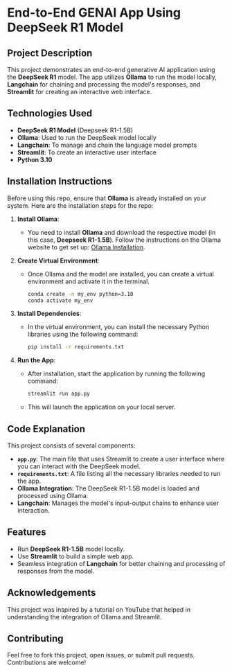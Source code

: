 # End-to-End GENAI App Using DeepSeek R1 Model

## Project Description
This project demonstrates an end-to-end generative AI application using the **DeepSeek R1** model. The app utilizes **Ollama** to run the model locally, **Langchain** for chaining and processing the model's responses, and **Streamlit** for creating an interactive web interface.

## Technologies Used
- **DeepSeek R1 Model** (Deepseek R1-1.5B)
- **Ollama**: Used to run the DeepSeek model locally
- **Langchain**: To manage and chain the language model prompts
- **Streamlit**: To create an interactive user interface
- **Python 3.10**

## Installation Instructions
Before using this repo, ensure that **Ollama** is already installed on your system. Here are the installation steps for the repo:

1. **Install Ollama**:
   - You need to install **Ollama** and download the respective model (in this case, **Deepseek R1-1.5B**). Follow the instructions on the Ollama website to get set up: [Ollama Installation](https://ollama.com).

2. **Create Virtual Environment**:
   - Once Ollama and the model are installed, you can create a virtual environment and activate it in the terminal.
     ```bash
     conda create -n my_env python=3.10
     conda activate my_env
     ```

   
4. **Install Dependencies**:
   - In the virtual environment, you can install the necessary Python libraries using the following command:
     ```bash
     pip install -r requirements.txt
     ```

5. **Run the App**:
   - After installation, start the application by running the following command:
     ```bash
     streamlit run app.py
     ```
   - This will launch the application on your local server.

## Code Explanation
This project consists of several components:
- **`app.py`**: The main file that uses Streamlit to create a user interface where you can interact with the DeepSeek model.
- **`requirements.txt`**: A file listing all the necessary libraries needed to run the app.
- **Ollama Integration**: The DeepSeek R1-1.5B model is loaded and processed using Ollama.
- **Langchain**: Manages the model's input-output chains to enhance user interaction.

## Features
- Run **DeepSeek R1-1.5B** model locally.
- Use **Streamlit** to build a simple web app.
- Seamless integration of **Langchain** for better chaining and processing of responses from the model.

## Acknowledgements
This project was inspired by a tutorial on YouTube that helped in understanding the integration of Ollama and Streamlit. 

## Contributing
Feel free to fork this project, open issues, or submit pull requests. Contributions are welcome!


